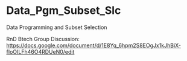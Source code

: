 # Data_Pgm_Subset_Slc
Data Programming and Subset Selection


RnD Btech Group Discussion: https://docs.google.com/document/d/1E8Yq_6hpm2S8EOgJx1kJhBiX-fIoOILFh46O4RDUeN0/edit

